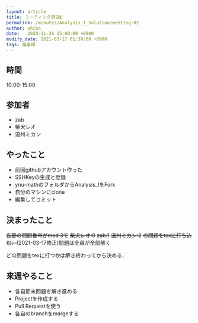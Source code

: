 ```yaml
---
layout: article
title: ミーティング第2回
permalink: /minutes/Analysis_I_Solution/meeting-02
author: shiba
date:   2020-11-28 15:00:00 +0900
modify_date: 2021-03-17 01:30:00 +0900
tags: 議事録
---
```


## 時間

10:00-15:00

## 参加者

- zab
- 柴犬レオ
- 温州ミカン

## やったこと

- 前回githubアカウント作った
- SSHKeyの生成と登録
- ynu-mathのフォルダからAnalysis_IをFork
- 自分のマシンにclone
- 編集してコミット

## 決まったこと

~~各節の問題番号がmod 3で~~
~~柴犬レオ:0~~
~~zab:1~~
~~温州ミカン:2~~
~~の問題をtexに打ち込む．~~(2021-03-17修正)問題は全員が全部解く

どの問題をtexに打つかは解き終わってから決める．

## 来週やること

- 各自節末問題を解き進める
- Projectを作成する
- Pull Requestを使う
- 各自のbranchをmargeする